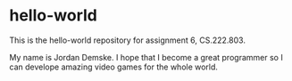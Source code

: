 # hello-world
This is the hello-world repository for assignment 6, CS.222.803.

My name is Jordan Demske. I hope that I become a great programmer so I can develope amazing video games for the whole world.
